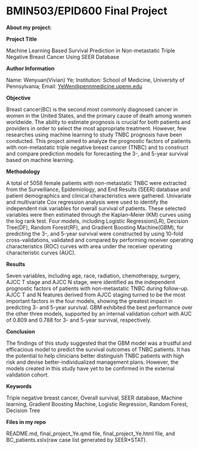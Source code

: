 # BMIN503/EPID600 Final Project
**About my project:**

**Project Title**

Machine Learning Based Survival Prediction in Non-metastatic Triple Negative Breast Cancer Using SEER Database

**Author Information**

Name: Wenyuan(Vivian) Ye; 
Institution: School of Medicine, University of Pennsylvania; 
Email: YeWen@pennmedicine.upenn.edu

**Objective**

Breast cancer(BC) is the second most commonly diagnosed cancer in women in the United States, and the primary cause of death among women worldwide. The ability to estimate prognosis is crucial for both patients and providers in order to select the most appropriate treatment. However, few researches using machine learning to study TNBC prognosis have been conducted. This project aimed to analyze the prognostic factors of patients with non-metastatic triple negative breast cancer (TNBC) and to construct and compare prediction models for forecasting the 3-, and 5-year survival based on machine learning.

**Methodology**

A total of 5058 female patients with non-metastatic TNBC were extracted from the Surveillance, Epidemiology, and End Results (SEER) database and patient demographics and clinical characteristics were gathered. Univariate and multivariate Cox regression analysis were used to identify the independent risk variables for overall survival of patients. These selected variables were then estimated through the Kaplan–Meier (KM) curves using the log rank test. Four models, including Logistic Regression(LR), Decision Tree(DF), Random Forest(RF), and Gradient Boosting Machine(GBM), for predicting the 3-, and 5-year survival were constructed by using 10-fold cross-validations, validated and compared by performing receiver operating characteristics (ROC) curves with area under the receiver operating characteristic curves (AUC).

**Results**

Seven variables, including age, race, radiation, chemotherapy, surgery, AJCC T stage and AJCC N stage, were identified as the independent prognostic factors of patients with non-metastatic TNBC during follow-up. AJCC T and N features derived from AJCC staging turned to be the most important factors in the four models, showing the greatest impact in predicting 3- and 5-year survival. GBM exhibited the best performance over the other three models, supported by an internal validation cohort with AUC of 0.809 and 0.788 for 3- and 5-year survival, respectively.

**Conclusion**

The findings of this study suggested that the GBM model was a trustful and efficacious model to predict the survival outcomes of TNBC patients. It has the potential to help clinicians better distinguish TNBC patients with high risk and devise better-individualized management plans. However, the models created in this study have yet to be confirmed in the external validation cohort.

**Keywords**

Triple negative breast cancer, Overall survival, SEER database, Machine learning, Gradient Boosting Machine, Logistic Regression, Random Forest, Decision Tree
 
**Files in my repo**

README.md, final_project_Ye.qmd file, final_project_Ye.html file, and BC_patients.xslx(raw case list generated by SEER*STAT).

<!-- Links -->
[forking]: https://guides.github.com/activities/forking/

